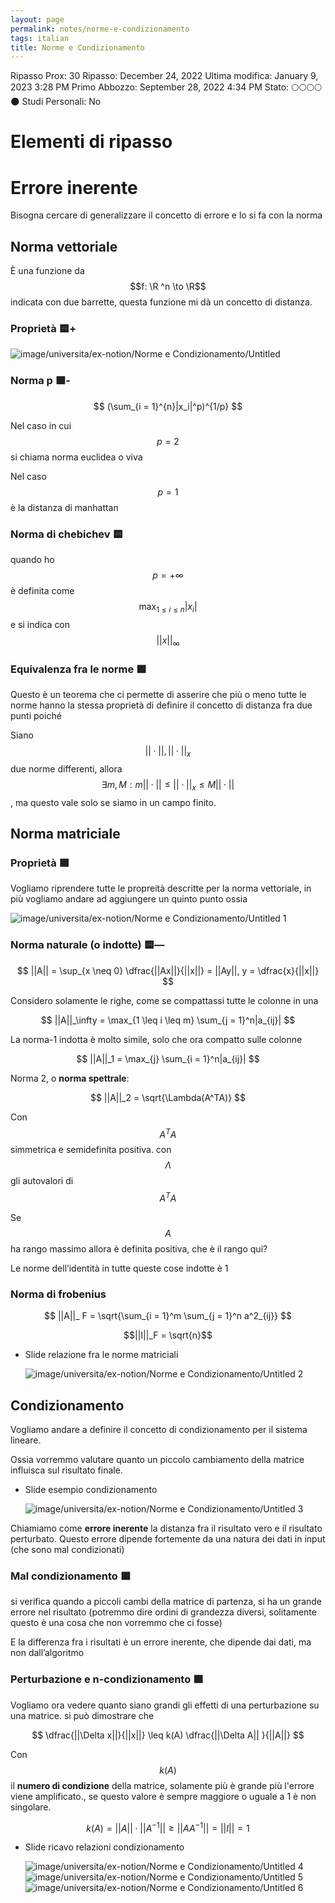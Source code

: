 ```yaml
---
layout: page
permalink: notes/norme-e-condizionamento
tags: italian
title: Norme e Condizionamento
---
```


Ripasso Prox: 30
Ripasso: December 24, 2022
Ultima modifica: January 9, 2023 3:28 PM
Primo Abbozzo: September 28, 2022 4:34 PM
Stato: 🌕🌕🌕🌕🌑
Studi Personali: No

# Elementi di ripasso

# Errore inerente

Bisogna cercare di generalizzare il concetto di errore e lo si fa con la norma

## Norma vettoriale

È una funzione da $$f: \R ^n \to \R$$ indicata con due barrette, questa funzione mi dà un concetto di distanza.

### Proprietà 🟨+

<img src="/images/notes/image/universita/ex-notion/Norme e Condizionamento/Untitled.png" alt="image/universita/ex-notion/Norme e Condizionamento/Untitled">

### Norma p 🟩-


$$
(\sum_{i = 1}^{n}|x_i|^p)^{1/p}
$$


Nel caso in cui $$p = 2$$ si chiama norma euclidea o viva

Nel caso  $$p = 1$$ è la distanza di manhattan

### Norma di chebichev 🟨

quando ho  $$p = +\infty$$ è definita come  $$\max_{1\leq i \leq n} |x_i|$$ e si indica con $$||x||_\infty$$

### Equivalenza fra le norme 🟩

Questo è un teorema che ci permette di asserire che più o meno tutte le norme hanno la stessa proprietà di definire il concetto di distanza fra due punti poiché

Siano $$||\cdot||, ||\cdot||_x$$ due norme differenti, allora  $$\exists m, M : m ||\cdot|| \leq || \cdot || _x \leq M||\cdot ||$$, ma questo vale solo se siamo in un campo finito.

## Norma matriciale

### Proprietà 🟩

Vogliamo riprendere tutte le propreità descritte per la norma vettoriale, in più vogliamo andare ad aggiungere un quinto punto ossia

<img src="/images/notes/image/universita/ex-notion/Norme e Condizionamento/Untitled 1.png" alt="image/universita/ex-notion/Norme e Condizionamento/Untitled 1">

### Norma naturale (o indotte) 🟨—


$$
||A|| = \sup_{x \neq 0} \dfrac{||Ax||}{||x||} = ||Ay||, y = \dfrac{x}{||x||}
$$


Considero solamente le righe, come se compattassi tutte le colonne in una


$$
||A||_\infty = \max_{1 \leq i \leq m} \sum_{j = 1}^n|a_{ij}|
$$


La norma-1 indotta è molto simile, solo che ora compatto sulle colonne


$$
||A||_1 = \max_{j} \sum_{i = 1}^n|a_{ij}|
$$


Norma 2, o **norma spettrale**:


$$
||A||_2 = \sqrt{\Lambda(A^TA)}
$$


Con $$A^TA$$ simmetrica e semidefinita positiva. con $$\Lambda$$ gli autovalori di $$A^TA$$

Se $$A$$ ha rango massimo allora è definita positiva, che è il rango qui?

Le norme dell’identità in tutte queste cose indotte è 1

### Norma di frobenius


$$
||A||_ F = \sqrt{\sum_{i = 1}^m \sum_{j = 1}^n a^2_{ij}}
$$


$$||I||_F = \sqrt{n}$$

- Slide relazione fra le norme matriciali

    <img src="/images/notes/image/universita/ex-notion/Norme e Condizionamento/Untitled 2.png" alt="image/universita/ex-notion/Norme e Condizionamento/Untitled 2">


## Condizionamento

Vogliamo andare a definire il concetto di condizionamento per il sistema lineare.

Ossia vorremmo valutare quanto un piccolo cambiamento della matrice influisca sul risultato finale.

- Slide esempio condizionamento

    <img src="/images/notes/image/universita/ex-notion/Norme e Condizionamento/Untitled 3.png" alt="image/universita/ex-notion/Norme e Condizionamento/Untitled 3">


Chiamiamo come **errore inerente** la distanza fra il risultato vero e il risultato perturbato. Questo errore dipende fortemente da una natura dei dati in input (che sono mal condizionati)

### Mal condizionamento 🟩

si verifica quando a piccoli cambi della matrice di partenza, si ha un grande errore nel risultato (potremmo dire ordini di grandezza diversi, solitamente questo è una cosa che non vorremmo che ci fosse)

E la differenza fra i risultati è un errore inerente, che dipende dai dati, ma non dall’algoritmo

### Perturbazione e n-condizionamento 🟩

Vogliamo ora vedere quanto siano grandi gli effetti di una perturbazione su una matrice. si può dimostrare che


$$
\dfrac{||\Delta x||}{||x||} \leq k(A) \dfrac{||\Delta A|| }{||A||}
$$


Con $$k(A)$$ il **numero di condizione** della matrice, solamente più è grande più l'errore viene amplificato., se questo  valore è sempre maggiore o uguale a 1 è non singolare.


$$
k(A) = ||A||\cdot||A^{-1}|| \geq ||AA^{-1}|| = ||I|| = 1
$$


- Slide ricavo relazioni condizionamento

    <img src="/images/notes/image/universita/ex-notion/Norme e Condizionamento/Untitled 4.png" alt="image/universita/ex-notion/Norme e Condizionamento/Untitled 4">

    <img src="/images/notes/image/universita/ex-notion/Norme e Condizionamento/Untitled 5.png" alt="image/universita/ex-notion/Norme e Condizionamento/Untitled 5">

    <img src="/images/notes/image/universita/ex-notion/Norme e Condizionamento/Untitled 6.png" alt="image/universita/ex-notion/Norme e Condizionamento/Untitled 6">